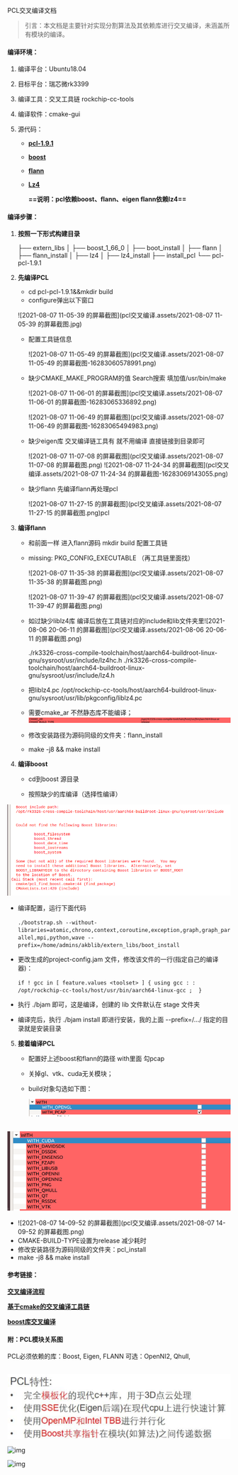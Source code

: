 PCL交叉编译文档

> 引言：本文档是主要针对实现分割算法及其依赖库进行交叉编译，未涵盖所有模块的编译。

#### 编译环境：

1. 编译平台：Ubuntu18.04
2. 目标平台：瑞芯微rk3399
3. 编译工具：交叉工具链 rockchip-cc-tools
4. 编译软件：cmake-gui
5. 源代码：

   - [**pcl-1.9.1**](https://github.com/PointCloudLibrary/pcl.git)
   - [**boost**](https://sourceforge.net/projects/boost/)
   - [**flann**](https://github.com/euwen/flann.git)
   - [**Lz4**](https://github.com/lz4/lz4)

     **==说明：pcl依赖boost、flann、eigen          flann依赖lz4==**

#### **编译步骤：**

1. **按照一下形式构建目录**

   ├── extern_libs
   │   ├── boost_1_66_0
   │   ├── boot_install
   │   ├── flann
   │   ├── flann_install
   │   ├── lz4
   │   ├── lz4_install
   ├── install_pcl
   └── pcl-pcl-1.9.1
2. **先编译PCL**

   - cd pcl-pcl-1.9.1&&mkdir build
   - configure弹出以下窗口

   ![2021-08-07 11-05-39 的屏幕截图](pcl交叉编译.assets/2021-08-07 11-05-39 的屏幕截图.jpg)

   - 配置工具链信息

     ![2021-08-07 11-05-49 的屏幕截图](pcl交叉编译.assets/2021-08-07 11-05-49 的屏幕截图-16283060578991.png)
   - 缺少CMAKE_MAKE_PROGRAM的值 Search搜索 填加值/usr/bin/make

     ![2021-08-07 11-06-01 的屏幕截图](pcl交叉编译.assets/2021-08-07 11-06-01 的屏幕截图-16283065336892.png)

     ![2021-08-07 11-06-49 的屏幕截图](pcl交叉编译.assets/2021-08-07 11-06-49 的屏幕截图-16283065494983.png)
   - 缺少eigen库 交叉编译链工具有 就不用编译 直接链接到目录即可

     ![2021-08-07 11-07-08 的屏幕截图](pcl交叉编译.assets/2021-08-07 11-07-08 的屏幕截图.png)    	![2021-08-07 11-24-34 的屏幕截图](pcl交叉编译.assets/2021-08-07 11-24-34 的屏幕截图-16283069143055.png)
   - 缺少flann 先编译flann再处理pcl

     ![2021-08-07 11-27-15 的屏幕截图](pcl交叉编译.assets/2021-08-07 11-27-15 的屏幕截图.png)pcl
3. **编译flann**

   - 和前面一样 进入flann源码 mkdir build 配置工具链
   
   - missing: PKG_CONFIG_EXECUTABLE （再工具链里面找）
   
     ![2021-08-07 11-35-38 的屏幕截图](pcl交叉编译.assets/2021-08-07 11-35-38 的屏幕截图.png)
   
     ![2021-08-07 11-39-47 的屏幕截图](pcl交叉编译.assets/2021-08-07 11-39-47 的屏幕截图.png)
     
   - 如过缺少liblz4库 编译后放在工具链对应的include和lib文件夹里![2021-08-06 20-06-11 的屏幕截图](pcl交叉编译.assets/2021-08-06 20-06-11 的屏幕截图.png)
   
     ./rk3326-cross-compile-toolchain/host/aarch64-buildroot-linux-gnu/sysroot/usr/include/lz4hc.h
     ./rk3326-cross-compile-toolchain/host/aarch64-buildroot-linux-gnu/sysroot/usr/include/lz4.h
   
   - 把liblz4.pc   /opt/rockchip-cc-tools/host/aarch64-buildroot-linux-gnu/sysroot/usr/lib/pkgconfig/liblz4.pc
   
   - 需要cmake_ar 不然静态库不能编译；![image-20211015160810018](pcl%E4%BA%A4%E5%8F%89%E7%BC%96%E8%AF%91.assets/image-20211015160810018.png)
   
   - 修改安装路径为源码同级的文件夹：flann_install
   
   - make -j8 && make install
4. **编译boost**

   - cd到boost 源目录
   
   - 按照缺少的库编译（选择性编译）
   

  ![img](pcl%E4%BA%A4%E5%8F%89%E7%BC%96%E8%AF%91.assets/lALPDgQ9zk8d_VTNAWvNA3k_889_363.png)

   - 编译配置，运行下面代码
   
     `./bootstrap.sh --without-libraries=atomic,chrono,context,coroutine,exception,graph,graph_parallel,mpi,python,wave --prefix=/home/admins/akblib/extern_libs/boot_install`
     
   - 更改生成的project-config.jam 文件，修改该文件的一行(指定自己的编译器)：
   
     `if ! gcc in [ feature.values <toolset> ] { using gcc : : /opt/rockchip-cc-tools/host/usr/bin/aarch64-linux-gcc ;  }`
     
   - 执行 ./bjam 即可，这是编译，创建的 lib 文件默认在 stage 文件夹
   
   - 编译完后，执行 ./bjam install 即进行安装，我的上面 --prefix=/.../ 指定的目录就是安装目录
5. **接着编译PCL**

   - 配置好上述boost和flann的路径 with里面 勾pcap
   
   - 关掉gl、vtk、cuda无关模块；
   
   - build对象勾选如下图：
   
     ![img](pcl%E4%BA%A4%E5%8F%89%E7%BC%96%E8%AF%91.assets/lALPDiCpw3VFLVk7zQK6_698_59.png)
   

​                                                           ![img](pcl%E4%BA%A4%E5%8F%89%E7%BC%96%E8%AF%91.assets/lALPDhJzyOI6x83M9c0CsQ_689_245.png)
   - ![2021-08-07 14-09-52 的屏幕截图](pcl交叉编译.assets/2021-08-07 14-09-52 的屏幕截图.png)
   - CMAKE-BUILD-TYPE设置为release    减少耗时
   - 修改安装路径为源码同级的文件夹：pcl_install
   - make -j8 && make install

#### 参考链接：

[**交叉编译流程**](https://www.cnblogs.com/shadowfax/articles/2336770.html)

[**基于cmake的交叉编译工具链**](https://www.cnblogs.com/alix-1988/p/12173367.html)

[**boost库交叉编译**](https://blog.csdn.net/lc250123/article/details/52468121)

#### **附：PCL模块关系图**

PCL必须依赖的库：Boost, Eigen, FLANN   可选：OpenNI2, Qhull,

​												![image-20211018160009690](pcl%E4%BA%A4%E5%8F%89%E7%BC%96%E8%AF%91.assets/image-20211018160009690.png)

![img](https://images2015.cnblogs.com/blog/976394/201702/976394-20170225151323366-734164749.png)

![img](https://gimg2.baidu.com/image_search/src=http%3A%2F%2Fpic4.zhimg.com%2Fv2-d43caf33f04c5b9f2b45173c309defe3_b.jpg&refer=http%3A%2F%2Fpic4.zhimg.com&app=2002&size=f9999,10000&q=a80&n=0&g=0n&fmt=jpeg?sec=1630924444&t=fa56a9e24ddad4f34037c5ce21fcc234)
